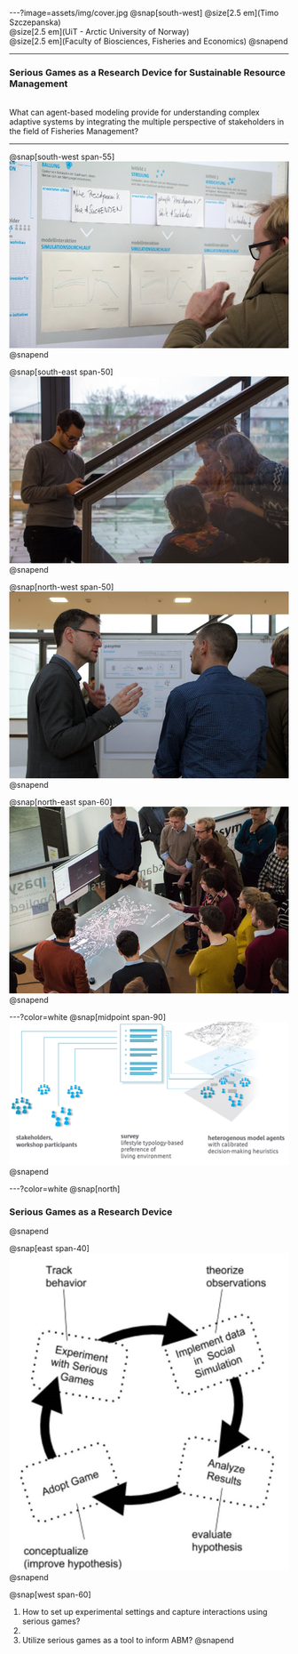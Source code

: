 ---?image=assets/img/cover.jpg
@snap[south-west]
@size[2.5 em](Timo Szczepanska)<br>
@size[2.5 em](UiT - Arctic University of Norway)<br>
@size[2.5 em](Faculty of Biosciences, Fisheries and Economics)
@snapend

---
### Serious Games as a Research Device for Sustainable Resource Management
<br>
What can agent-based modeling provide for understanding complex adaptive systems by integrating the multiple perspective of stakeholders in the field of Fisheries Management?

---
@snap[south-west span-55]
![](assets/img/WS3.jpg)
@snapend

@snap[south-east span-50]
![](assets/img/WS4.jpg)
@snapend

@snap[north-west span-50]
![](assets/img/WS2.jpg)
@snapend

@snap[north-east span-60]
![](assets/img/WS1.jpg)
@snapend

---?color=white
@snap[midpoint span-90]
![](assets/img/g.png)
@snapend

---?color=white
@snap[north]
### Serious Games as a Research Device
@snapend

@snap[east span-40]
![](assets/img/circle.jpg)
@snapend

@snap[west span-60]
1. How to set up experimental settings and capture interactions using serious games?
2. <br>
2. Utilize serious games as a tool to inform ABM?
@snapend
